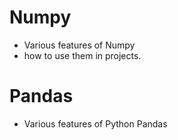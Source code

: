 
# Numpy

<ul>
<li>Various features of Numpy </li>
<li>how to use them in projects.</li>
</ul>


# Pandas

<ul>
<li>Various features of Python Pandas </li>

</ul>
